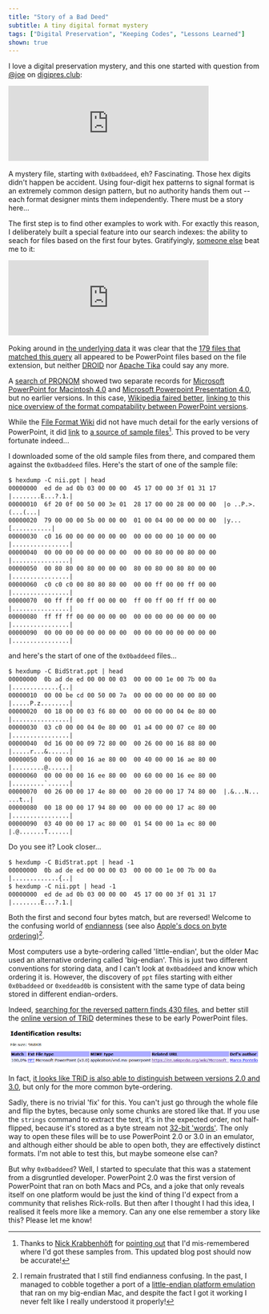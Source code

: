 ```yaml
---
title: "Story of a Bad Deed"
subtitle: A tiny digital format mystery
tags: ["Digital Preservation", "Keeping Codes", "Lessons Learned"]
shown: true
---
```


I love a digital preservation mystery, and this one started with question from [@joe](https://digipres.club/@joe/) on [digipres.club](https://digipres.club/):

<iframe src="https://digipres.club/@joe/99650486509645352/embed" class="mastodon-embed" style="max-width: 100%; border: 0" width="400"></iframe><script src="https://digipres.club/embed.js" async="async"></script>

A mystery file, starting with `0x0baddeed`, eh? Fascinating. Those hex digits didn't happen be accident. Using four-digit hex patterns to signal format is an extremely common design pattern, but no authority hands them out -- each format designer mints them independently. There must be a story here...
<!--break-->

The first step is to find other examples to work with. For exactly this reason, I deliberately built a special feature into our search indexes: the ability to seach for files based on the first four bytes. Gratifyingly, [someone else](https://digipres.club/@nkrabben) beat me to it:

<iframe src="https://digipres.club/@nkrabben/99650687654066239/embed" class="mastodon-embed" style="max-width: 100%; border: 0" width="400"></iframe><script src="https://digipres.club/embed.js" async="async"></script>

Poking around in [the underlying data](https://gist.github.com/anjackson/1cb69ae72eadea65a50e348b71d93d2d) it was clear that the [179 files that matched this query](https://www.webarchive.org.uk/shine/search?query=content_ffb:%220baddeed%22) all appeared to be PowerPoint files based on the file extension, but neither [DROID](https://www.nationalarchives.gov.uk/information-management/manage-information/policy-process/digital-continuity/file-profiling-tool-droid/) nor [Apache Tika](https://tika.apache.org/) could say any more.

A [search of PRONOM](http://www.nationalarchives.gov.uk/PRONOM/Format/proFormatSearch.aspx?status=new) showed two separate records for [Microsoft PowerPoint for Macintosh 4.0](http://www.nationalarchives.gov.uk/PRONOM/Format/proFormatSearch.aspx?status=detailReport&id=885) and [Microsoft Powerpoint Presentation 4.0](http://www.nationalarchives.gov.uk/PRONOM/Format/proFormatSearch.aspx?status=detailReport&id=133), but no earlier versions. In this case, [Wikipedia faired better](https://en.wikipedia.org/wiki/Microsoft_PowerPoint), [linking to](https://en.wikipedia.org/wiki/Microsoft_PowerPoint#cite_note-early-file-compatibility-252) this [nice overview of the format compatability between PowerPoint versions](https://web.archive.org/web/20130510103008/http://www.bitbetter.com/powerfaq.htm#versions).

While the [File Format Wiki](http://justsolve.archiveteam.org/wiki/PPT) did not have much detail for the early versions of PowerPoint, it did [link](http://justsolve.archiveteam.org/wiki/PPT#Sample_files) to [a source of sample files](https://web.archive.org/web/20020313074855/http://ftp.sunet.se/pub/Internet-documents/isoc/charts/presentations/)[^2]. This proved to be very fortunate indeed...

I downloaded some of the old sample files from there, and compared them against the `0x0baddeed` files. Here's the start of one of the sample file:


```
$ hexdump -C nii.ppt | head
00000000  ed de ad 0b 03 00 00 00  45 17 00 00 3f 01 31 17  |........E...?.1.|
00000010  6f 20 0f 00 50 00 3e 01  28 17 00 00 28 00 00 00  |o ..P.>.(...(...|
00000020  79 00 00 00 5b 00 00 00  01 00 04 00 00 00 00 00  |y...[...........|
00000030  c0 16 00 00 00 00 00 00  00 00 00 00 10 00 00 00  |................|
00000040  00 00 00 00 00 00 00 00  00 00 80 00 00 80 00 00  |................|
00000050  00 80 80 00 80 00 00 00  80 00 80 00 80 80 00 00  |................|
00000060  c0 c0 c0 00 80 80 80 00  00 00 ff 00 00 ff 00 00  |................|
00000070  00 ff ff 00 ff 00 00 00  ff 00 ff 00 ff ff 00 00  |................|
00000080  ff ff ff 00 00 00 00 00  00 00 00 00 00 00 00 00  |................|
00000090  00 00 00 00 00 00 00 00  00 00 00 00 00 00 00 00  |................|
```

and here's the start of one of the `0x0baddeed` files...

```
$ hexdump -C BidStrat.ppt | head
00000000  0b ad de ed 00 00 00 03  00 00 00 1e 00 7b 00 0a  |.............{..|
00000010  00 00 be cd 00 50 00 7a  00 00 00 00 00 00 80 00  |.....P.z........|
00000020  00 18 00 00 03 f6 80 00  00 00 00 00 04 0e 80 00  |................|
00000030  03 c0 00 00 04 0e 80 00  01 a4 00 00 07 ce 80 00  |................|
00000040  0d 16 00 00 09 72 80 00  00 26 00 00 16 88 80 00  |.....r...&......|
00000050  00 00 00 00 16 ae 80 00  00 40 00 00 16 ae 80 00  |.........@......|
00000060  00 00 00 00 16 ee 80 00  00 60 00 00 16 ee 80 00  |.........`......|
00000070  00 26 00 00 17 4e 80 00  00 20 00 00 17 74 80 00  |.&...N... ...t..|
00000080  00 18 00 00 17 94 80 00  00 00 00 00 17 ac 80 00  |................|
00000090  03 40 00 00 17 ac 80 00  01 54 00 00 1a ec 80 00  |.@.......T......|
```

Do you see it? Look closer...

```
$ hexdump -C BidStrat.ppt | head -1
00000000  0b ad de ed 00 00 00 03  00 00 00 1e 00 7b 00 0a  |.............{..|
$ hexdump -C nii.ppt | head -1
00000000  ed de ad 0b 03 00 00 00  45 17 00 00 3f 01 31 17  |........E...?.1.|
```

Both the first and second four bytes match, but are reversed! Welcome to the confusing world of [endianness](https://en.wikipedia.org/wiki/Endianness) (see also [Apple's docs on byte ordering](https://developer.apple.com/library/content/documentation/CoreFoundation/Conceptual/CFMemoryMgmt/Concepts/ByteOrdering.html))[^1].

Most computers use a byte-ordering called 'little-endian', but the older Mac used an alternative ordering called 'big-endian'. This is just two different conventions for storing data, and I can't look at `0x0baddeed` and know which ordering it is. However, the discovery of `ppt` files starting with either `0x0baddeed` or `0xeddead0b` is consistent with the same type of data being stored in different endian-orders.

Indeed, [searching for the reversed pattern finds 430 files](https://www.webarchive.org.uk/shine/search?query=content_ffb:%22eddead0b%22), and better still the [online version of TRiD](http://mark0.net/onlinetrid.aspx) determines these to be early PowerPoint files.

![TRiD Result](./trid-result-for-nii-ppt.png)

In fact, [it looks like TRiD is also able to distinguish between versions 2.0 and 3.0](http://file-extension.net/seeker/file_extension_ppt), but only for the more common byte-ordering.

Sadly, there is no trivial 'fix' for this. You can't just go through the whole file and flip the bytes, because only some chunks are stored like that. If you use the `strings` command to extract the text, it's in the expected order, not half-flipped, because it's stored as a byte stream not [32-bit 'words'](https://en.wikipedia.org/wiki/Word_(computer_architecture)). The only way to open these files will be to use PowerPoint 2.0 or 3.0 in an emulator, and although either should be able to open both, they are effectively distinct formats. I'm not able to test this, but maybe someone else can?

But why `0x0baddeed`? Well, I started to speculate that this was a statement from a disgruntled developer. PowerPoint 2.0 was the first version of PowerPoint that ran on both Macs and PCs, and a joke that only reveals itself on one platform would be just the kind of thing I'd expect from a community that relishes Rick-rolls. But then after I thought I had this idea, I realised it feels more like a memory. Can any one else remember a story like this? Please let me know!



[^1]: I remain frustrated that I still find endianness confusing. In the past, I managed to cobble together a port of a [little-endian platform emulation](https://www.marutan.net/rpcemu/) that ran on my big-endian Mac, and despite the fact I got it working I never felt like I really understood it properly!
[^2]: Thanks to [Nick Krabbenhöft](https://twitter.com/NKrabben) for [pointing out](https://twitter.com/NKrabben/status/974386913464537099) that I'd mis-remembered where I'd got these samples from. This updated blog post should now be accurate!
